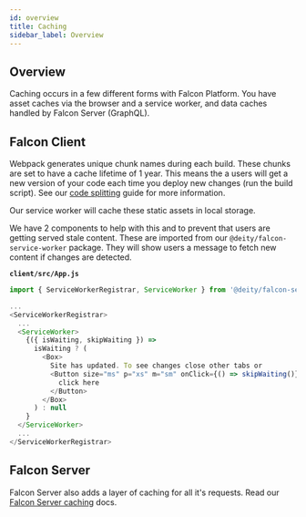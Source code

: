 ```yaml
---
id: overview
title: Caching
sidebar_label: Overview
---
```


## Overview

Caching occurs in a few different forms with Falcon Platform. You have asset caches via the browser and a service worker, and data caches handled by Falcon Server (GraphQL).

## Falcon Client

Webpack generates unique chunk names during each build. These chunks are set to have a cache lifetime of 1 year.  This means the a users will get a new version of your code each time you deploy new changes (run the build script). See our [code splitting](/docs/platform/client/code-splitting) guide for more information.

Our service worker will cache these static assets in local storage.

We have 2 components to help with this and to prevent that users are getting served stale content. These are imported from our `@deity/falcon-service-worker` package. They will show users a message to fetch new content if changes are detected.

**`client/src/App.js`**
```js
import { ServiceWorkerRegistrar, ServiceWorker } from '@deity/falcon-service-worker';

...
<ServiceWorkerRegistrar>
  ...
  <ServiceWorker>
    {({ isWaiting, skipWaiting }) =>
      isWaiting ? (
        <Box>
          Site has updated. To see changes close other tabs or
          <Button size="ms" p="xs" m="sm" onClick={() => skipWaiting()}>
            click here
          </Button>
        </Box>
      ) : null
    }
  </ServiceWorker>
  ...
</ServiceWorkerRegistrar>
```

## Falcon Server

Falcon Server also adds a layer of caching for all it's requests. Read our [Falcon Server caching](/docs/open-source/falcon-server/caching) docs.
